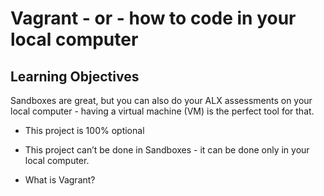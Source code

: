 # Vagrant - or - how to code in your local computer

## Learning Objectives


Sandboxes are great, but you can also do your ALX assessments on your local computer - having a virtual machine (VM) is the perfect tool for that.


* This project is 100% optional

* This project can’t be done in Sandboxes - it can be done only in your local computer.

* What is Vagrant?
